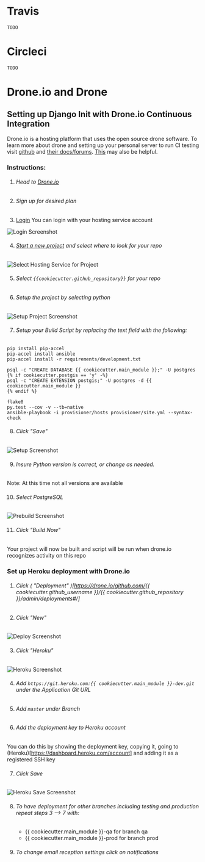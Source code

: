 # Travis

	TODO

# Circleci

	TODO

# Drone.io and Drone

## Setting up Django Init with Drone.io Continuous Integration

Drone.io is a hosting platform that uses the open source drone software. 
To learn more about drone and setting up your personal server to run CI testing visit [github](https://github.com/drone/drone) and [their docs/forums](http://readme.drone.io/community/overview/). [This](http://linoxide.com/linux-how-to/setup-drone-continuous-integration-linux/) may also be helpful. 

### Instructions:
1. ###### Head to [Drone.io](https://drone.io)

2. ###### Sign up for desired plan

3. [Login](https://drone.io/login)
You can login with your hosting service account

![Login Screenshot](../img/continuous_integration/droneio/screenshots/login_shot.png)

4. ###### [Start a new project](https://drone.io/new) and select where to look for your repo
![Select Hosting Service for Project](../img/continuous_integration/droneio/screenshots/Hosting_Service_Project.png)

5. ###### Select ` {{cookiecutter.github_repository}} ` for your repo

6. ###### Setup the project by selecting python 
![Setup Project Screenshot](../img/continuous_integration/droneio/screenshots/Setup_Project.png)

7. ###### Setup your Build Script by replacing the text field with the following: 
 
```
pip install pip-accel
pip-accel install ansible
pip-accel install -r requirements/development.txt

psql -c "CREATE DATABASE {{ cookiecutter.main_module }};" -U postgres
{% if cookiecutter.postgis == 'y' -%}
psql -c "CREATE EXTENSION postgis;" -U postgres -d {{ cookiecutter.main_module }}
{% endif %}

flake8
py.test --cov -v --tb=native
ansible-playbook -i provisioner/hosts provisioner/site.yml --syntax-check
```

8. ###### Click "Save"
![Setup Screenshot](../img/continuous_integration/droneio/screenshots/Setup_Screenshot.png)

9. ###### Insure Python version is correct, or change as needed. 
Note: At this time not all versions are available

10. ###### Select PostgreSQL 
![Prebuild Screenshot](../img/continuous_integration/droneio/screenshots/Prebuild_Screenshot.png)

11. ###### Click "Build Now"
Your project will now be built and script will be run when drone.io recognizes activity on this repo


### Set up Heroku deployment with Drone.io

1. ######  Click ( "Deployment" )[https://drone.io/github.com/{{ cookiecutter.github_username }}/{{ cookiecutter.github_repository }}/admin/deployments#/]

2. ###### Click "New"
![Deploy Screenshot](../img/continuous_integration/droneio/screenshots/Deploy_Screenshot.png)

3. ###### Click "Heroku"
![Heroku Screenshot](../img/continuous_integration/droneio/screenshots/Heroku_Screenshot.png)

4. ###### Add `https://git.heroku.com:{{ cookiecutter.main_module }}-dev.git` under the Application Git URL

5. ###### Add `master` under Branch

6. ###### Add the deployment key to Heroku account
You can do this by showing the deployment key, copying it, going to (Heroku)[https://dashboard.heroku.com/account] and adding it as a registered SSH key

7. ###### Click Save
![Heroku Save Screenshot](../img/continuous_integration/droneio/screenshots/Heroku_Save_Screenshot.png)

8. ###### To have deployment for other branches including testing and production repeat steps 3 --> 7 with:
    - {{ cookiecutter.main_module }}-qa for branch qa
    - {{ cookiecutter.main_module }}-prod for branch prod

9. ###### To change email reception settings click on notifications














